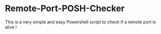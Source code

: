 # Remote-Port-POSH-Checker
This is a very simple and easy Powershell script to check if a remote port is alive !
